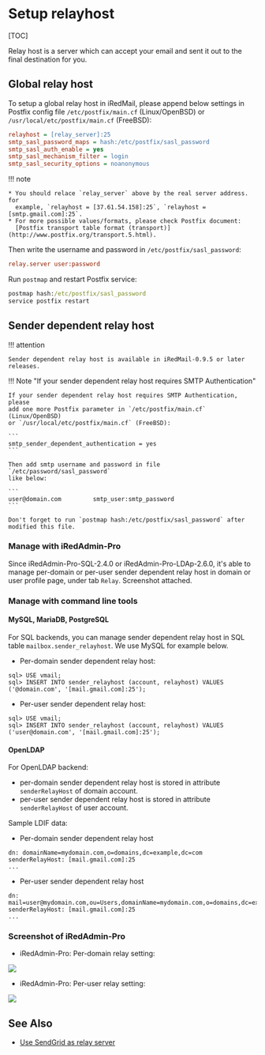 # Setup relayhost

[TOC]

Relay host is a server which can accept your email and sent it out to the final
destination for you.

## Global relay host

To setup a global relay host in iRedMail, please append below settings in
Postfix config file `/etc/postfix/main.cf` (Linux/OpenBSD) or
`/usr/local/etc/postfix/main.cf` (FreeBSD):

```cfg
relayhost = [relay_server]:25
smtp_sasl_password_maps = hash:/etc/postfix/sasl_password
smtp_sasl_auth_enable = yes
smtp_sasl_mechanism_filter = login
smtp_sasl_security_options = noanonymous
```

!!! note

    * You should relace `relay_server` above by the real server address. for
      example, `relayhost = [37.61.54.158]:25`, `relayhost = [smtp.gmail.com]:25`.
    * For more possible values/formats, please check Postfix document:
      [Postfix transport table format (transport)](http://www.postfix.org/transport.5.html).

Then write the username and password in `/etc/postfix/sasl_password`:

```cfg
relay.server user:password
```

Run `postmap` and restart Postfix service:

```cmd
postmap hash:/etc/postfix/sasl_password
service postfix restart
```

## Sender dependent relay host

!!! attention

    Sender dependent relay host is available in iRedMail-0.9.5 or later releases.

!!! Note "If your sender dependent relay host requires SMTP Authentication"

    If your sender dependent relay host requires SMTP Authentication, please
    add one more Postfix parameter in `/etc/postfix/main.cf` (Linux/OpenBSD)
    or `/usr/local/etc/postfix/main.cf` (FreeBSD):

    ```
    smtp_sender_dependent_authentication = yes
    ```

    Then add smtp username and password in file `/etc/password/sasl_password`
    like below:

    ```
    user@domain.com         smtp_user:smtp_password
    ```

    Don't forget to run `postmap hash:/etc/postfix/sasl_password` after
    modified this file.

### Manage with iRedAdmin-Pro

Since iRedAdmin-Pro-SQL-2.4.0 or iRedAdmin-Pro-LDAp-2.6.0, it's able to manage
per-domain or per-user sender dependent relay host in domain or user profile
page, under tab `Relay`. Screenshot attached.

### Manage with command line tools

#### MySQL, MariaDB, PostgreSQL

For SQL backends, you can manage sender dependent relay host in SQL table
`mailbox.sender_relayhost`. We use MySQL for example below.

* Per-domain sender dependent relay host:

```
sql> USE vmail;
sql> INSERT INTO sender_relayhost (account, relayhost) VALUES ('@domain.com', '[mail.gmail.com]:25');
```

* Per-user sender dependent relay host:

```
sql> USE vmail;
sql> INSERT INTO sender_relayhost (account, relayhost) VALUES ('user@domain.com', '[mail.gmail.com]:25');
```

#### OpenLDAP

For OpenLDAP backend:

* per-domain sender dependent relay host is stored in attribute `senderRelayHost` of domain account.
* per-user sender dependent relay host is stored in attribute `senderRelayHost` of user account.

Sample LDIF data:

* Per-domain sender dependent relay host

```
dn: domainName=mydomain.com,o=domains,dc=example,dc=com
senderRelayHost: [mail.gmail.com]:25
...
```

* Per-user sender dependent relay host

```
dn: mail=user@mydomain.com,ou=Users,domainName=mydomain.com,o=domains,dc=example,dc=com
senderRelayHost: [mail.gmail.com]:25
...
```

### Screenshot of iRedAdmin-Pro

* iRedAdmin-Pro: Per-domain relay setting:

![](../images/iredadmin/domain_profile_relay.png)

* iRedAdmin-Pro: Per-user relay setting:

![](../images/iredadmin/user_profile_relay.png)

## See Also

* [Use SendGrid as relay server](https://sendgrid.com/docs/Integrate/Mail_Servers/postfix.html)
